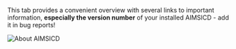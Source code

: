 This tab provides a convenient overview with several links to important information, **especially the version number** of your installed AIMSICD - add it in bug reports!

![About AIMSICD](https://spideroak.com/share/IFEU2U2JINCA/GitHub/home/SecUpwN/SpiderOak/SCREENSHOTS/About.png)